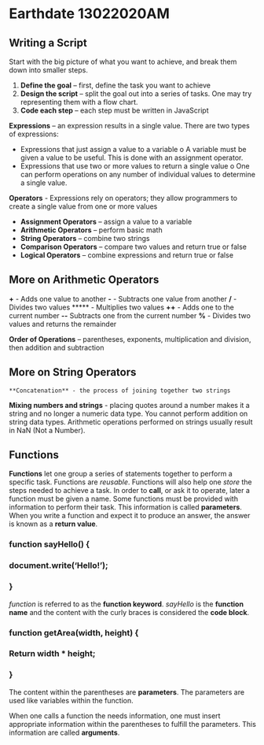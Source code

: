 # Earthdate 13022020AM

## Writing a Script

Start with the big picture of what you want to achieve, and break them down into smaller steps.

1.	**Define the goal** – first, define the task you want to achieve
2.	**Design the script** – split the goal out into a series of tasks. One may try representing them with a flow chart.
3.	**Code each step** – each step must be written in JavaScript

**Expressions** – an expression results in a single value. There are two types of expressions:
-	Expressions that just assign a value to a variable
o	A variable must be given a value to be useful. This is done with an assignment operator.
-	Expressions that use two or more values to return a single value
o	One can perform operations on any number of individual values to determine a single value.

**Operators** - Expressions rely on operators; they allow programmers to create a single value from one or more values
-	**Assignment Operators** – assign a value to a variable
-	**Arithmetic Operators** – perform basic math
-	**String Operators** – combine two strings
-	**Comparison Operators** – compare two values and return true or false
-	**Logical Operators** – combine expressions and return true or false

## More on Arithmetic Operators

**+** - Adds one value to another
**-** - Subtracts one value from another
**/** - Divides two values
***** - Multiplies two values
**++** - Adds one to the current number
**--** Subtracts one from the current number
**%** - Divides two values and returns the remainder

**Order of Operations** – parentheses, exponents, multiplication and division, then addition and subtraction

## More on String Operators

	**Concatenation** - the process of joining together two strings
**Mixing numbers and strings** - placing quotes around a number makes it a string and no longer a numeric data type. You cannot perform addition on string data types. Arithmetic operations performed on strings usually result in NaN (Not a Number).

## Functions

**Functions** let one group a series of statements together to perform a specific task. Functions are *reusable*. Functions will also help one *store* the steps needed to achieve a task. In order to **call**, or ask it to operate, later a function must be given a name. Some functions must be provided with information to perform their task. This information is called **parameters**. When you write a function and expect it to produce an answer, the answer is known as a **return value**.

### function sayHello() {
### document.write(‘Hello!’);
### }

*function* is referred to as the **function keyword**. *sayHello* is the **function name** and the content with the curly braces is considered the **code block**.

### function getArea(width, height) {
### Return width * height;
### }

The content within the parentheses are **parameters**. The parameters are used like variables within the function.

When one calls a function the needs information, one must insert appropriate information within the parentheses to fulfill the parameters. This information are called **arguments**.

